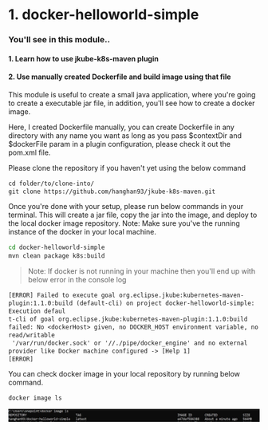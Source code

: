 # 1. docker-helloworld-simple
### You'll see in this module..
#### 1. Learn how to use jkube-k8s-maven plugin
#### 2. Use manually created Dockerfile and build image using that file
This module is useful to create a small java application, where you're going to create a executable jar file, in addition, you'll see how to create a docker image.


Here, I created Dockerfile manually, you can create Dockerfile in any directory with any name you want as long as you pass $contextDir and $dockerFile param in a plugin configuration, please check it out the pom.xml file.

Please clone the repository if you haven't yet using the below command
```git
cd folder/to/clone-into/
git clone https://github.com/hanghan93/jkube-k8s-maven.git
```

Once you're done with your setup, please run below commands in your terminal. This will create a jar file, copy the jar into the image, and deploy to the local docker image repository.
Note: Make sure you've the running instance of the docker in your local machine.
```sh
cd docker-helloworld-simple
mvn clean package k8s:build
```
> Note: If docker is not running in your machine then you'll end up with below error in the console log
```log
[ERROR] Failed to execute goal org.eclipse.jkube:kubernetes-maven-plugin:1.1.0:build (default-cli) on project docker-helloworld-simple: Execution defaul
t-cli of goal org.eclipse.jkube:kubernetes-maven-plugin:1.1.0:build failed: No <dockerHost> given, no DOCKER_HOST environment variable, no read/writable
 '/var/run/docker.sock' or '//./pipe/docker_engine' and no external provider like Docker machine configured -> [Help 1]
[ERROR]
```
You can check docker image in your local repository by running below command.
 ```sh
docker image ls
 ```
![Screenshot](src\main\resources\refImg\docker.JPG)
